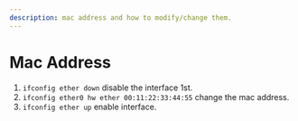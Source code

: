 ```yaml
---
description: mac address and how to modify/change them.
---
```


# Mac Address

1. `ifconfig ether down` disable the interface 1st.
2. `ifconfig ether0 hw ether 00:11:22:33:44:55` change the mac address.
3. `ifconfig ether up` enable interface.

